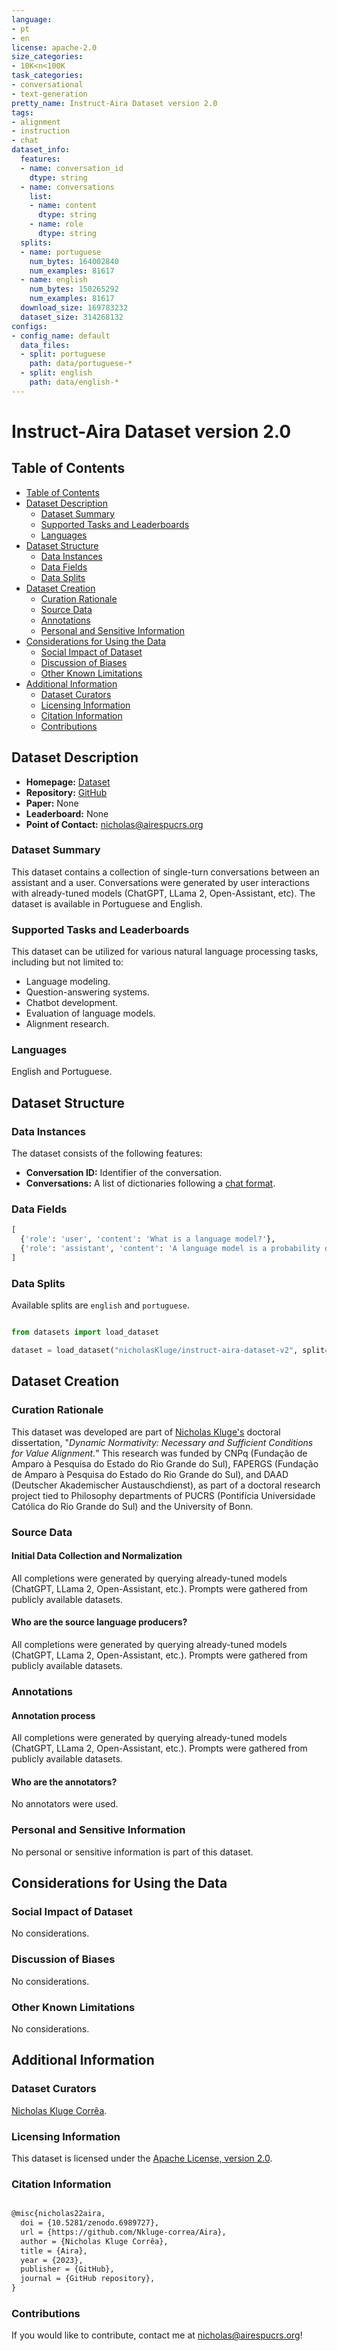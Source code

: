 ```yaml
---
language:
- pt
- en
license: apache-2.0
size_categories:
- 10K<n<100K
task_categories:
- conversational
- text-generation
pretty_name: Instruct-Aira Dataset version 2.0
tags:
- alignment
- instruction
- chat
dataset_info:
  features:
  - name: conversation_id
    dtype: string
  - name: conversations
    list:
    - name: content
      dtype: string
    - name: role
      dtype: string
  splits:
  - name: portuguese
    num_bytes: 164002840
    num_examples: 81617
  - name: english
    num_bytes: 150265292
    num_examples: 81617
  download_size: 169783232
  dataset_size: 314268132
configs:
- config_name: default
  data_files:
  - split: portuguese
    path: data/portuguese-*
  - split: english
    path: data/english-*
---
```


# Instruct-Aira Dataset version 2.0

## Table of Contents

- [Table of Contents](#table-of-contents)
- [Dataset Description](#dataset-description)
  - [Dataset Summary](#dataset-summary)
  - [Supported Tasks and Leaderboards](#supported-tasks-and-leaderboards)
  - [Languages](#languages)
- [Dataset Structure](#dataset-structure)
  - [Data Instances](#data-instances)
  - [Data Fields](#data-fields)
  - [Data Splits](#data-splits)
- [Dataset Creation](#dataset-creation)
  - [Curation Rationale](#curation-rationale)
  - [Source Data](#source-data)
  - [Annotations](#annotations)
  - [Personal and Sensitive Information](#personal-and-sensitive-information)
- [Considerations for Using the Data](#considerations-for-using-the-data)
  - [Social Impact of Dataset](#social-impact-of-dataset)
  - [Discussion of Biases](#discussion-of-biases)
  - [Other Known Limitations](#other-known-limitations)
- [Additional Information](#additional-information)
  - [Dataset Curators](#dataset-curators)
  - [Licensing Information](#licensing-information)
  - [Citation Information](#citation-information)
  - [Contributions](#contributions)

## Dataset Description

- **Homepage:** [Dataset](https://huggingface.co/datasets/nicholasKluge/instruct-aira-dataset-v3)
- **Repository:** [GitHub](https://github.com/Nkluge-correa/Aira)
- **Paper:** None
- **Leaderboard:** None
- **Point of Contact:** [nicholas@airespucrs.org](nicholas@airespucrs.org)

### Dataset Summary

This dataset contains a collection of single-turn conversations between an assistant and a user. Conversations were generated by user interactions with already-tuned models (ChatGPT, LLama 2, Open-Assistant, etc). The dataset is available in Portuguese and English.

### Supported Tasks and Leaderboards

This dataset can be utilized for various natural language processing tasks, including but not limited to:

- Language modeling.
- Question-answering systems.
- Chatbot development.
- Evaluation of language models.
- Alignment research.

### Languages

English and Portuguese.

## Dataset Structure

### Data Instances

The dataset consists of the following features:

- **Conversation ID:** Identifier of the conversation.
- **Conversations:** A list of dictionaries following a [chat format](https://github.com/huggingface/blog/blob/main/chat-templates.md).

### Data Fields

```python
[
  {'role': 'user', 'content': 'What is a language model?'},
  {'role': 'assistant', 'content': 'A language model is a probability distribution over a vocabulary.'},
]
```

### Data Splits

Available splits are `english` and `portuguese`.

```python

from datasets import load_dataset

dataset = load_dataset("nicholasKluge/instruct-aira-dataset-v2", split='portuguese')

```

## Dataset Creation

### Curation Rationale

This dataset was developed are part of [Nicholas Kluge's](https://nkluge-correa.github.io/) doctoral dissertation, "_Dynamic Normativity: Necessary and Sufficient Conditions for Value Alignment._" This research was funded by CNPq (Fundação de Amparo à Pesquisa do Estado do Rio Grande do Sul), FAPERGS (Fundação de Amparo à Pesquisa do Estado do Rio Grande do Sul), and DAAD (Deutscher Akademischer Austauschdienst), as part of a doctoral research project tied to Philosophy departments of PUCRS (Pontifícia Universidade Católica do Rio Grande do Sul) and the University of Bonn.

### Source Data

#### Initial Data Collection and Normalization

All completions were generated by querying already-tuned models (ChatGPT, LLama 2, Open-Assistant, etc.). Prompts were gathered from publicly available datasets.

#### Who are the source language producers?

All completions were generated by querying already-tuned models (ChatGPT, LLama 2, Open-Assistant, etc.). Prompts were gathered from publicly available datasets.

### Annotations

#### Annotation process

All completions were generated by querying already-tuned models (ChatGPT, LLama 2, Open-Assistant, etc.). Prompts were gathered from publicly available datasets.

#### Who are the annotators?

No annotators were used.

### Personal and Sensitive Information

No personal or sensitive information is part of this dataset.

## Considerations for Using the Data

### Social Impact of Dataset

No considerations.

### Discussion of Biases

No considerations.

### Other Known Limitations

No considerations.

## Additional Information

### Dataset Curators

[Nicholas Kluge Corrêa](mailto:nicholas@airespucrs.org).

### Licensing Information

This dataset is licensed under the [Apache License, version 2.0](LICENSE).

### Citation Information

```latex

@misc{nicholas22aira,
  doi = {10.5281/zenodo.6989727},
  url = {https://github.com/Nkluge-correa/Aira},
  author = {Nicholas Kluge Corrêa},
  title = {Aira},
  year = {2023},
  publisher = {GitHub},
  journal = {GitHub repository},
}

```

### Contributions

If you would like to contribute, contact me at [nicholas@airespucrs.org](mailto:nicholas@airespucrs.org)!
